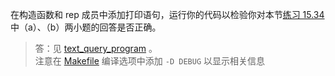 在构造函数和 rep 成员中添加打印语句，运行你的代码以检验你对本节[练习 15.34](./quiz_15.34.md)中（a）、（b）两小题的回答是否正确。

> 答：见 [text_query_program](./text_query_program/main.cpp) 。  
> 注意在 [Makefile](./text_query_program/Makefile) 编译选项中添加 `-D DEBUG` 以显示相关信息

